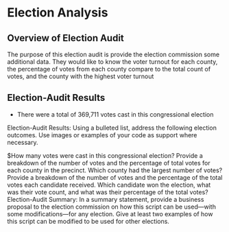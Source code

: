 # Election Analysis

## Overview of Election Audit

The purpose of this election audit is provide the election commission some additional data. They would like to know the voter turnout for each county, the percentage of votes from each county compare to the total count of votes, and the county with the highest voter turnout

## Election-Audit Results

* There were a total of 369,711 votes cast in this congressional election



Election-Audit Results: Using a bulleted list, address the following election outcomes. Use images or examples of your code as support where necessary.

$How many votes were cast in this congressional election?
Provide a breakdown of the number of votes and the percentage of total votes for each county in the precinct.
Which county had the largest number of votes?
Provide a breakdown of the number of votes and the percentage of the total votes each candidate received.
Which candidate won the election, what was their vote count, and what was their percentage of the total votes?
Election-Audit Summary: In a summary statement, provide a business proposal to the election commission on how this script can be used—with some modifications—for any election. Give at least two examples of how this script can be modified to be used for other elections.
